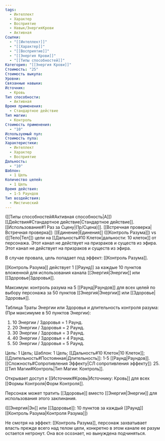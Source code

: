 ```yaml
---
tags:
  - Интеллект
  - Характер
  - Восприятие
  - Навык/ЭнергияКрови
  - Активная
Ссылки:
  - "[[Интеллект]]"
  - "[[Характер]]"
  - "[[Восприятие]]"
  - "[[Энергия Крови]]"
  - "[[Типы способностей]]"
Категория: "[[Энергия Крови]]"
Стоимость: "25"
Стоимость выкупа: 
Уровни: 
Связанные навыки: 
Источник:
  - Кровь
Тип способности:
  - Активная
Время применения:
  - Стандартное действие
Тип магии:
  - Контроль
Стоимость применения:
  - "10"
Используемый пул: 
Стоимость пула: 
Характеристики:
  - Интеллект
  - Характер
  - Восприятие
Дальность:
  - "10"
Шаблон:
  - 1 Цель
Количество целей:
  - 1 Цель
Время действия:
  - 1-5 Раундов
Тип воздействия:
  - Мистический
---
```

([[Типы способностей#Активная способность|А]]) [[Действия#Стандартное действие|Стандартное действие]]. [[Использование#1 Раз за Сцену|(1р/Сцена)]]. [[Встречная проверка|Встречная проверка]]: [[Единение|Единения]] ([[Контроль Разума]]) vs ([[Тело|Тел]]) цели на [[Дальность#10 Клеток|дальности: 10 клеток]] от персонажа. Этот канал не действует на призраков и существ из эфира. Этот канал не действует на призраков и существ из эфира.

В случае провала, цель попадает под эффект: [[Контроль Разума]].

[[Контроль Разума]] действует 1 [[Раунд]] за каждые 10 пунктов вложенной для использования канала [[Энергия|Энергии]] или [[Здоровье|Здоровья]]. 

Максимум: контроль разума на 5 [[Раунд|Раундов]] для всех целей по выбору персонажа за 50 пунктов [[Энергия|Энергии]] или [[Здоровье|Здоровья]]. 

Таблица Траты Энергии или Здоровья и длительность контроля разума:
(При максимуме в 50 пунктов Энергии):

1. 10 Энергии / Здоровья = 1 Раунд.
2. 20 Энергии / Здоровья = 2 Раунд.
3. 30 Энергии / Здоровья = 3 Раунд. 
4. 40 Энергии / Здоровья = 4 Раунд. 
5. 50 Энергии / Здоровья = 5 Раунд. 

Цель: 1 Цель; Шаблон: 1 Цель; [[Дальность#10 Клеток|10 Клеток]]; [[Длительность#Постоянная|Длительность]]: 1-5 [[Раунд|Раундов]]. 
[[Сложность#Cопротивления Эффекту|СЛ сопротивления эффекту]]: 25. [[Тип Магии#Контроль|Тип Магии: Контроль]]. 

Открывает доступ к [[Источник#Кровь|Источнику: Кровь]] для всех [[Формы Контроля|Форм Контроля]].

Персонаж может тратить [[Здоровье]] вместо [[Энергия|Энергии]] для использования этого заклинания.

([[Энергия|Эн]] или [[Здоровье]]: 10 пунктов за каждый [[Раунд]] [[Контроль Разума|Контроля Разума]])

Не смотря на эффект: [[Контроль Разума]], персонаж захватывает власть прежде всего над телом цели, конкретно в этом канале ее разум остается нетронут. Она все осознает, но вынуждена подчиняться. 